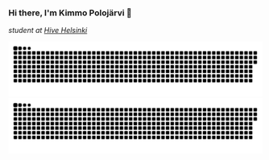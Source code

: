### Hi there, I'm Kimmo Polojärvi 👋

*student at [Hive Helsinki](https://www.hive.fi/en/)*

<!--START_SECTION:waka-->
<!--END_SECTION:waka-->

![GitHub Snake Light](https://github.com/N1GH7C4P/N1GH7C4P/blob/output/github-contribution-grid-snake.svg#gh-light-mode-only)
![GitHub Snake dark](https://github.com/N1GH7C4P/N1GH7C4P/blob/output/github-contribution-grid-snake-dark.svg#gh-dark-mode-only)
